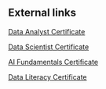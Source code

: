 ## External links

[Data Analyst Certificate](https://www.datacamp.com/certificate/DA0027213621546)

[Data Scientist Certificate](https://www.datacamp.com/certificate/DS0026943229965)

[AI Fundamentals Certificate](https://www.datacamp.com/skill-verification/AIF0020983835154)

[Data Literacy Certificate](https://www.datacamp.com/skill-verification/DL0030561076258)
